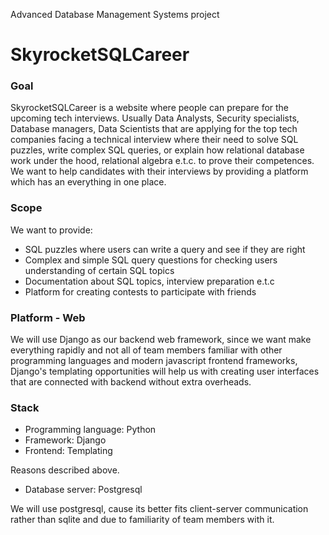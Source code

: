 Advanced Database Management Systems project

# SkyrocketSQLCareer

### Goal

SkyrocketSQLCareer is a website where people can prepare for the upcoming tech interviews. Usually Data Analysts, Security specialists, Database managers, Data Scientists that are applying for the top tech companies facing a technical interview where their need to solve SQL puzzles, write complex SQL queries, or explain how relational database work under the hood, relational algebra e.t.c. to prove their competences. We want to help candidates with their interviews by providing a platform which has an everything in one place.

### Scope

We want to provide: 

- SQL puzzles where users can write a query and see if they are right
- Complex and simple SQL query questions for checking users understanding of certain SQL topics
- Documentation about  SQL topics, interview preparation e.t.c
- Platform for creating contests to participate with friends

### Platform - Web

We will use Django as our backend web framework, since we want make everything rapidly and not all of team members familiar with other programming languages and modern javascript frontend frameworks, Django's templating opportunities will help us with creating user interfaces that are connected with backend without extra overheads.

### Stack

- Programming language: Python
- Framework: Django
- Frontend: Templating

Reasons described above.

- Database server: Postgresql

We will use postgresql, cause its better fits client-server communication rather than sqlite and due to familiarity of team members with it.
